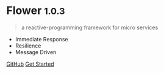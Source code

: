 # Flower <small>1.0.3</small>

> a reactive-programming framework for micro services 

- Immediate Response 
- Resilience
- Message Driven 

[GitHub](https://github.com/zhihuili/flower)
[Get Started](README.md)
